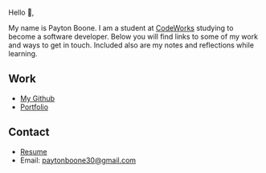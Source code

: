 Hello 👋, 

My name is Payton Boone. I am a student at [CodeWorks](https://boisecodeworks.com) studying to become a software developer. Below you will find links to some of my work and ways to get in touch. Included also are my notes and reflections while learning. 

## Work

  + [My Github](https://github.com/PKILB)
  + [Portfolio](https://PKILB.github.io/)

## Contact

  + [Resume](https://PKILB.github.io/resume)
  + Email: paytonboone30@gmail.com
  
